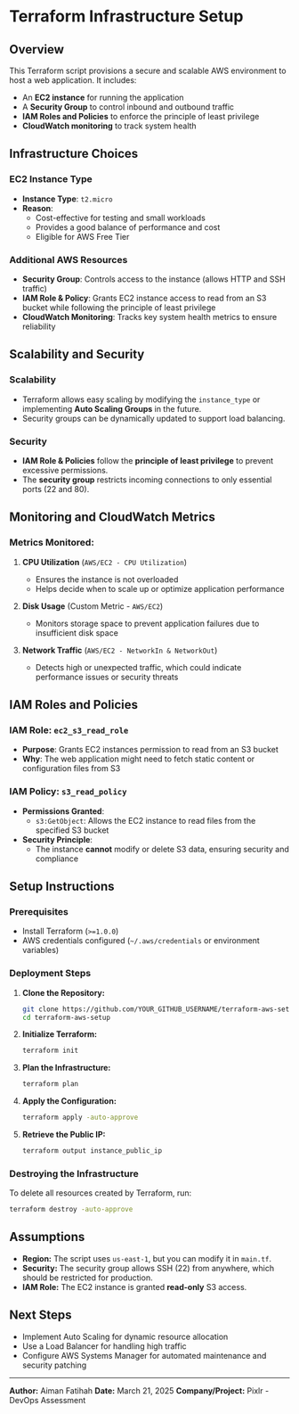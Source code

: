 # Terraform Infrastructure Setup

## Overview
This Terraform script provisions a secure and scalable AWS environment to host a web application. It includes:
- An **EC2 instance** for running the application
- A **Security Group** to control inbound and outbound traffic
- **IAM Roles and Policies** to enforce the principle of least privilege
- **CloudWatch monitoring** to track system health

## Infrastructure Choices

### EC2 Instance Type
- **Instance Type**: `t2.micro`
- **Reason**:
  - Cost-effective for testing and small workloads
  - Provides a good balance of performance and cost
  - Eligible for AWS Free Tier
  
### Additional AWS Resources
- **Security Group**: Controls access to the instance (allows HTTP and SSH traffic)
- **IAM Role & Policy**: Grants EC2 instance access to read from an S3 bucket while following the principle of least privilege
- **CloudWatch Monitoring**: Tracks key system health metrics to ensure reliability

## Scalability and Security
### Scalability
- Terraform allows easy scaling by modifying the `instance_type` or implementing **Auto Scaling Groups** in the future.
- Security groups can be dynamically updated to support load balancing.

### Security
- **IAM Role & Policies** follow the **principle of least privilege** to prevent excessive permissions.
- The **security group** restricts incoming connections to only essential ports (22 and 80).

## Monitoring and CloudWatch Metrics
### Metrics Monitored:
1. **CPU Utilization** (`AWS/EC2 - CPU Utilization`)
   - Ensures the instance is not overloaded
   - Helps decide when to scale up or optimize application performance

2. **Disk Usage** (Custom Metric - `AWS/EC2`)
   - Monitors storage space to prevent application failures due to insufficient disk space

3. **Network Traffic** (`AWS/EC2 - NetworkIn & NetworkOut`)
   - Detects high or unexpected traffic, which could indicate performance issues or security threats

## IAM Roles and Policies
### IAM Role: `ec2_s3_read_role`
- **Purpose**: Grants EC2 instances permission to read from an S3 bucket
- **Why**: The web application might need to fetch static content or configuration files from S3

### IAM Policy: `s3_read_policy`
- **Permissions Granted**:
  - `s3:GetObject`: Allows the EC2 instance to read files from the specified S3 bucket
- **Security Principle**:
  - The instance **cannot** modify or delete S3 data, ensuring security and compliance

## Setup Instructions
### Prerequisites
- Install Terraform (`>=1.0.0`)
- AWS credentials configured (`~/.aws/credentials` or environment variables)

### Deployment Steps
1. **Clone the Repository:**
   ```sh
   git clone https://github.com/YOUR_GITHUB_USERNAME/terraform-aws-setup.git
   cd terraform-aws-setup
   ```
2. **Initialize Terraform:**
   ```sh
   terraform init
   ```
3. **Plan the Infrastructure:**
   ```sh
   terraform plan
   ```
4. **Apply the Configuration:**
   ```sh
   terraform apply -auto-approve
   ```
5. **Retrieve the Public IP:**
   ```sh
   terraform output instance_public_ip
   ```

### Destroying the Infrastructure
To delete all resources created by Terraform, run:
```sh
terraform destroy -auto-approve
```

## Assumptions
- **Region:** The script uses `us-east-1`, but you can modify it in `main.tf`.
- **Security:** The security group allows SSH (22) from anywhere, which should be restricted for production.
- **IAM Role:** The EC2 instance is granted **read-only** S3 access.

## Next Steps
- Implement Auto Scaling for dynamic resource allocation
- Use a Load Balancer for handling high traffic
- Configure AWS Systems Manager for automated maintenance and security patching

---
**Author:** Aiman Fatihah
**Date:** March 21, 2025 
**Company/Project:** Pixlr - DevOps Assessment


